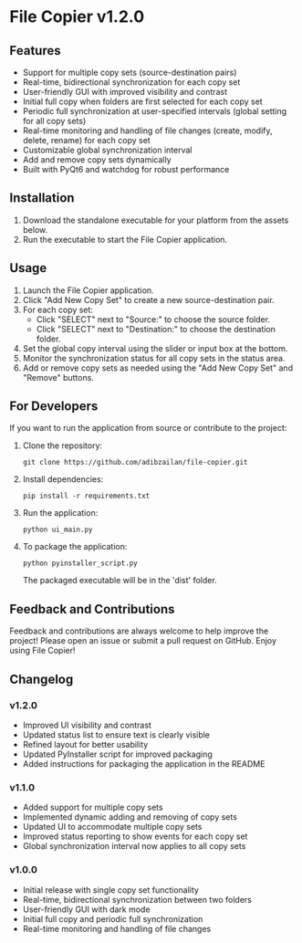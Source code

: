 # File Copier v1.2.0

## Features

- Support for multiple copy sets (source-destination pairs)
- Real-time, bidirectional synchronization for each copy set
- User-friendly GUI with improved visibility and contrast
- Initial full copy when folders are first selected for each copy set
- Periodic full synchronization at user-specified intervals (global setting for all copy sets)
- Real-time monitoring and handling of file changes (create, modify, delete, rename) for each copy set
- Customizable global synchronization interval
- Add and remove copy sets dynamically
- Built with PyQt6 and watchdog for robust performance

## Installation

1. Download the standalone executable for your platform from the assets below.
2. Run the executable to start the File Copier application.

## Usage

1. Launch the File Copier application.
2. Click "Add New Copy Set" to create a new source-destination pair.
3. For each copy set:
   - Click "SELECT" next to "Source:" to choose the source folder.
   - Click "SELECT" next to "Destination:" to choose the destination folder.
4. Set the global copy interval using the slider or input box at the bottom.
5. Monitor the synchronization status for all copy sets in the status area.
6. Add or remove copy sets as needed using the "Add New Copy Set" and "Remove" buttons.

## For Developers

If you want to run the application from source or contribute to the project:

1. Clone the repository:
   ```
   git clone https://github.com/adibzailan/file-copier.git
   ```

2. Install dependencies:
   ```
   pip install -r requirements.txt
   ```

3. Run the application:
   ```
   python ui_main.py
   ```

4. To package the application:
   ```
   python pyinstaller_script.py
   ```
   The packaged executable will be in the 'dist' folder.

## Feedback and Contributions

Feedback and contributions are always welcome to help improve the project! Please open an issue or submit a pull request on GitHub. Enjoy using File Copier!

## Changelog

### v1.2.0
- Improved UI visibility and contrast
- Updated status list to ensure text is clearly visible
- Refined layout for better usability
- Updated PyInstaller script for improved packaging
- Added instructions for packaging the application in the README

### v1.1.0
- Added support for multiple copy sets
- Implemented dynamic adding and removing of copy sets
- Updated UI to accommodate multiple copy sets
- Improved status reporting to show events for each copy set
- Global synchronization interval now applies to all copy sets

### v1.0.0
- Initial release with single copy set functionality
- Real-time, bidirectional synchronization between two folders
- User-friendly GUI with dark mode
- Initial full copy and periodic full synchronization
- Real-time monitoring and handling of file changes
